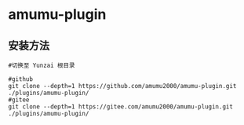 # amumu-plugin

## 安装方法

```shell
#切换至 Yunzai 根目录

#github
git clone --depth=1 https://github.com/amumu2000/amumu-plugin.git ./plugins/amumu-plugin/
#gitee
git clone --depth=1 https://gitee.com/amumu2000/amumu-plugin.git ./plugins/amumu-plugin/
```
